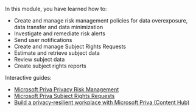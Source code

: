 

In this module, you have learned how to:

- Create and manage risk management policies for data overexposure, data transfer and data minimization
- Investigate and remediate risk alerts
- Send user notifications
- Create and manage Subject Rights Requests
- Estimate and retrieve subject data
- Review subject data
- Create subject rights reports

Interactive guides:
- [Microsoft Priva Privacy Risk Management](https://mslearn.cloudguides.com/guides/Microsoft%20Priva%20Privacy%20Risk%20Management)
- [Microsoft Priva Subject Rights Requests](https://mslearn.cloudguides.com/guides/Microsoft%20Priva%20Subject%20Rights%20Requests)
- [Build a privacy-resilient workplace with Microsoft Priva  (Content Hub)](https://mslearn.cloudguides.com/guides/Build%20a%20privacy-resilient%20workplace%20with%20Microsoft%20Priva)